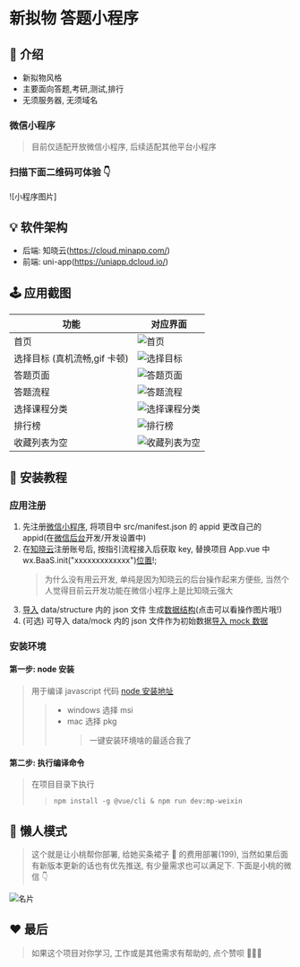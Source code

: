 # 新拟物 答题小程序

## 📑 介绍

- 新拟物风格
- 主要面向答题,考研,测试,排行
- 无须服务器, 无须域名

### 微信小程序

> 目前仅适配开放微信小程序, 后续适配其他平台小程序

### 扫描下面二维码可体验 👇

![小程序图片]

## 💡 软件架构

- 后端: 知晓云(https://cloud.minapp.com/)
- 前端: uni-app(https://uniapp.dcloud.io/)

## 🕹 应用截图

| 功能                         | 对应界面                                                        |
| ---------------------------- | --------------------------------------------------------------- |
| 首页                         | ![首页](https://i1.100024.xyz/i/2020/06/23/10srgrx.png)         |
| 选择目标 (真机流畅,gif 卡顿) | ![选择目标](https://i1.100024.xyz/i/2020/06/23/10st947.gif)     |
| 答题页面                     | ![答题页面](https://i1.100024.xyz/i/2020/06/23/10srb9r.png)     |
| 答题流程                     | ![答题流程](https://i1.100024.xyz/i/2020/06/23/10squuk.gif)     |
| 选择课程分类                 | ![选择课程分类](https://i1.100024.xyz/i/2020/06/23/10sr6dh.png) |
| 排行榜                       | ![排行榜](https://i1.100024.xyz/i/2020/06/23/10sr8h2.png)       |
| 收藏列表为空                 | ![收藏列表为空](https://i1.100024.xyz/i/2020/06/23/10sr7qo.png) |

## 🚀 安装教程

### 应用注册

1. 先注册[微信小程序](https://mp.weixin.qq.com/), 将项目中 src/manifest.json 的 appid 更改自己的 appid(在[微信后台](https://mp.weixin.qq.com/)开发/开发设置中)
2. 在[知晓云](https://cloud.minapp.com/dashboard)注册账号后, 按指引流程接入后获取 key, 替换项目 App.vue 中 wx.BaaS.init("xxxxxxxxxxxxx")[位置](https://i1.100024.xyz/i/2020/06/24/fna10y.png)!;
   > 为什么没有用云开发, 单纯是因为知晓云的后台操作起来方便些, 当然个人觉得目前云开发功能在微信小程序上是比知晓云强大
3. [导入](https://i1.100024.xyz/i/2020/06/24/fhdtwz.jpg) data/structure 内的 json 文件 生成[数据结构](https://i1.100024.xyz/i/2020/06/24/fhdps9.jpg)(点击可以看操作图片哦!)
4. (可选) 可导入 data/mock 内的 json 文件作为初始数据[导入 mock 数据](https://i1.100024.xyz/i/2020/06/24/fhe41h.png)

### 安装环境

#### 第一步: node 安装

> 用于编译 javascript 代码
> [node 安装地址](https://nodejs.org/zh-cn/download/)
>
> > - windows 选择 msi
> > - mac 选择 pkg
> >   > 一键安装环境啥的最适合我了

#### 第二步: 执行编译命令

> 在项目目录下执行
>
> > `npm install -g @vue/cli & npm run dev:mp-weixin`

## 🧰 懒人模式

> 这个就是让小桃帮你部署, 给她买条裙子 👗 的费用部署(199), 当然如果后面有新版本更新的话也有优先推送, 有少量需求也可以满足下. 下面是小桃的微信 👇

![名片](https://i1.100024.xyz/i/2020/06/23/10mhcbf.png)

## ❤️ 最后

> 如果这个项目对你学习, 工作或是其他需求有帮助的, 点个赞呗 💃💃💃
